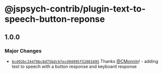# @jspsych-contrib/plugin-text-to-speech-button-reponse

## 1.0.0

### Major Changes

- [`6cd92bc244f8bc8d75bdcb7ecd94995f52081695`](https://github.com/jspsych/jspsych-contrib/commit/6cd92bc244f8bc8d75bdcb7ecd94995f52081695) Thanks [@CMonnin](https://github.com/CMonnin)! - adding text to speech with a button response and keyboard response
